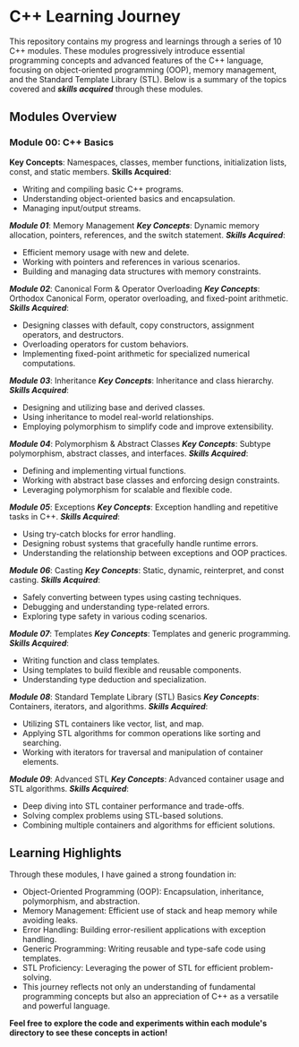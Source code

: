 # C++ Learning Journey
This repository contains my progress and learnings through a series of 10 C++ modules. These modules progressively introduce essential programming concepts and advanced features of the C++ language, focusing on object-oriented programming (OOP), memory management, and the Standard Template Library (STL). Below is a summary of the topics covered and ***skills acquired*** through these modules.

## Modules Overview

### Module 00: C++ Basics
**Key Concepts**: Namespaces, classes, member functions, initialization lists, const, and static members.
**Skills Acquired**:
- Writing and compiling basic C++ programs.
- Understanding object-oriented basics and encapsulation.
- Managing input/output streams.

***Module 01***: Memory Management
***Key Concepts***: Dynamic memory allocation, pointers, references, and the switch statement.
***Skills Acquired***:
- Efficient memory usage with new and delete.
- Working with pointers and references in various scenarios.
- Building and managing data structures with memory constraints.

***Module 02***: Canonical Form & Operator Overloading
***Key Concepts***: Orthodox Canonical Form, operator overloading, and fixed-point arithmetic.
***Skills Acquired***:
- Designing classes with default, copy constructors, assignment operators, and destructors.
- Overloading operators for custom behaviors.
- Implementing fixed-point arithmetic for specialized numerical computations.

***Module 03***: Inheritance
***Key Concepts***: Inheritance and class hierarchy.
***Skills Acquired***:
- Designing and utilizing base and derived classes.
- Using inheritance to model real-world relationships.
- Employing polymorphism to simplify code and improve extensibility.

***Module 04***: Polymorphism & Abstract Classes
***Key Concepts***: Subtype polymorphism, abstract classes, and interfaces.
***Skills Acquired***:
- Defining and implementing virtual functions.
- Working with abstract base classes and enforcing design constraints.
- Leveraging polymorphism for scalable and flexible code.

***Module 05***: Exceptions
***Key Concepts***: Exception handling and repetitive tasks in C++.
***Skills Acquired***:
- Using try-catch blocks for error handling.
- Designing robust systems that gracefully handle runtime errors.
- Understanding the relationship between exceptions and OOP practices.

***Module 06***: Casting
***Key Concepts***: Static, dynamic, reinterpret, and const casting.
***Skills Acquired***:
- Safely converting between types using casting techniques.
- Debugging and understanding type-related errors.
- Exploring type safety in various coding scenarios.

***Module 07***: Templates
***Key Concepts***: Templates and generic programming.
***Skills Acquired***:
- Writing function and class templates.
- Using templates to build flexible and reusable components.
- Understanding type deduction and specialization.

***Module 08***: Standard Template Library (STL) Basics
***Key Concepts***: Containers, iterators, and algorithms.
***Skills Acquired***:
- Utilizing STL containers like vector, list, and map.
- Applying STL algorithms for common operations like sorting and searching.
- Working with iterators for traversal and manipulation of container elements.

***Module 09***: Advanced STL
***Key Concepts***: Advanced container usage and STL algorithms.
***Skills Acquired***:
- Deep diving into STL container performance and trade-offs.
- Solving complex problems using STL-based solutions.
- Combining multiple containers and algorithms for efficient solutions.

## Learning Highlights
Through these modules, I have gained a strong foundation in:

- Object-Oriented Programming (OOP): Encapsulation, inheritance, polymorphism, and abstraction.
- Memory Management: Efficient use of stack and heap memory while avoiding leaks.
- Error Handling: Building error-resilient applications with exception handling.
- Generic Programming: Writing reusable and type-safe code using templates.
- STL Proficiency: Leveraging the power of STL for efficient problem-solving.
- This journey reflects not only an understanding of fundamental programming concepts but also an appreciation of C++ as a versatile and powerful language.

**Feel free to explore the code and experiments within each module's directory to see these concepts in action!**